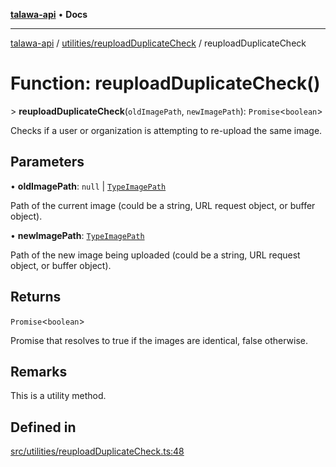 [**talawa-api**](../../../README.md) • **Docs**

***

[talawa-api](../../../modules.md) / [utilities/reuploadDuplicateCheck](../README.md) / reuploadDuplicateCheck

# Function: reuploadDuplicateCheck()

\> **reuploadDuplicateCheck**(`oldImagePath`, `newImagePath`): `Promise`\<`boolean`\>

Checks if a user or organization is attempting to re-upload the same image.

## Parameters

• **oldImagePath**: `null` \| [`TypeImagePath`](../type-aliases/TypeImagePath.md)

Path of the current image (could be a string, URL request object, or buffer object).

• **newImagePath**: [`TypeImagePath`](../type-aliases/TypeImagePath.md)

Path of the new image being uploaded (could be a string, URL request object, or buffer object).

## Returns

`Promise`\<`boolean`\>

Promise that resolves to true if the images are identical, false otherwise.

## Remarks

This is a utility method.

## Defined in

[src/utilities/reuploadDuplicateCheck.ts:48](https://github.com/PalisadoesFoundation/talawa-api/blob/a87b45a1c490c996c3a8a52e117ecbaa4742ef49/src/utilities/reuploadDuplicateCheck.ts#L48)
